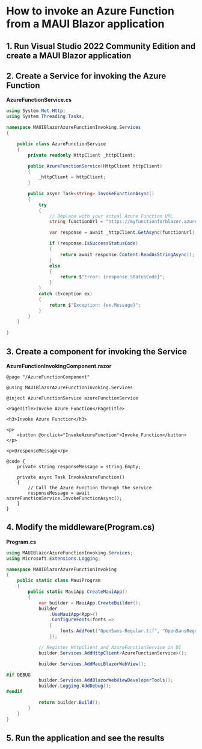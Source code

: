 # How to invoke an Azure Function from a MAUI Blazor application

## 1. Run Visual Studio 2022 Community Edition and create a MAUI Blazor application



## 2. Create a Service for invoking the Azure Function

**AzureFunctionService.cs**

```csharp
using System.Net.Http;
using System.Threading.Tasks;

namespace MAUIBlazorAzureFunctionInvoking.Services
{

    public class AzureFunctionService
    {
        private readonly HttpClient _httpClient;

        public AzureFunctionService(HttpClient httpClient)
        {
            _httpClient = httpClient;
        }

        public async Task<string> InvokeFunctionAsync()
        {
            try
            {
                // Replace with your actual Azure Function URL
                string functionUrl = "https://myfunctionforblazor.azurewebsites.net/api/Function1?code=YUKb4eMSrWqeFw2lxL0XJUzUgBfIw3Gh-pVTeELRtym8AzFuThTRwQ%3D%3D";

                var response = await _httpClient.GetAsync(functionUrl);

                if (response.IsSuccessStatusCode)
                {
                    return await response.Content.ReadAsStringAsync();
                }
                else
                {
                    return $"Error: {response.StatusCode}";
                }
            }
            catch (Exception ex)
            {
                return $"Exception: {ex.Message}";
            }
        }
    }

}
```


## 3. Create a component for invoking the Service

**AzureFunctionInvokingComponent.razor**

```razor
@page "/AzureFunctionComponent"

@using MAUIBlazorAzureFunctionInvoking.Services

@inject AzureFunctionService azureFunctionService

<PageTitle>Invoke Azure Function</PageTitle>

<h3>Invoke Azure Function</h3>

<p>
    <button @onclick="InvokeAzureFunction">Invoke Function</button>
</p>

<p>@responseMessage</p>

@code {
    private string responseMessage = string.Empty;

    private async Task InvokeAzureFunction()
    {
        // Call the Azure Function through the service
        responseMessage = await azureFunctionService.InvokeFunctionAsync();
    }
}
```

## 4. Modify the middleware(Program.cs)

**Program.cs**

```csharp
using MAUIBlazorAzureFunctionInvoking.Services;
using Microsoft.Extensions.Logging;

namespace MAUIBlazorAzureFunctionInvoking
{
    public static class MauiProgram
    {
        public static MauiApp CreateMauiApp()
        {
            var builder = MauiApp.CreateBuilder();
            builder
                .UseMauiApp<App>()
                .ConfigureFonts(fonts =>
                {
                    fonts.AddFont("OpenSans-Regular.ttf", "OpenSansRegular");
                });

            // Register HttpClient and AzureFunctionService in DI
            builder.Services.AddHttpClient<AzureFunctionService>();

            builder.Services.AddMauiBlazorWebView();

#if DEBUG
    		builder.Services.AddBlazorWebViewDeveloperTools();
    		builder.Logging.AddDebug();
#endif

            return builder.Build();
        }
    }
}
```

## 5. Run the application and see the results



